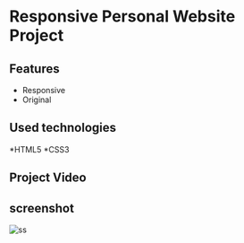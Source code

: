 # Responsive Personal Website Project




## Features

- Responsive
- Original




  
## Used technologies

*HTML5 
*CSS3

  
## Project Video



## screenshot

![ss](https://user-images.githubusercontent.com/125564176/224196354-8ceece9a-cb28-4da1-882e-eae6feb5f385.gif)


